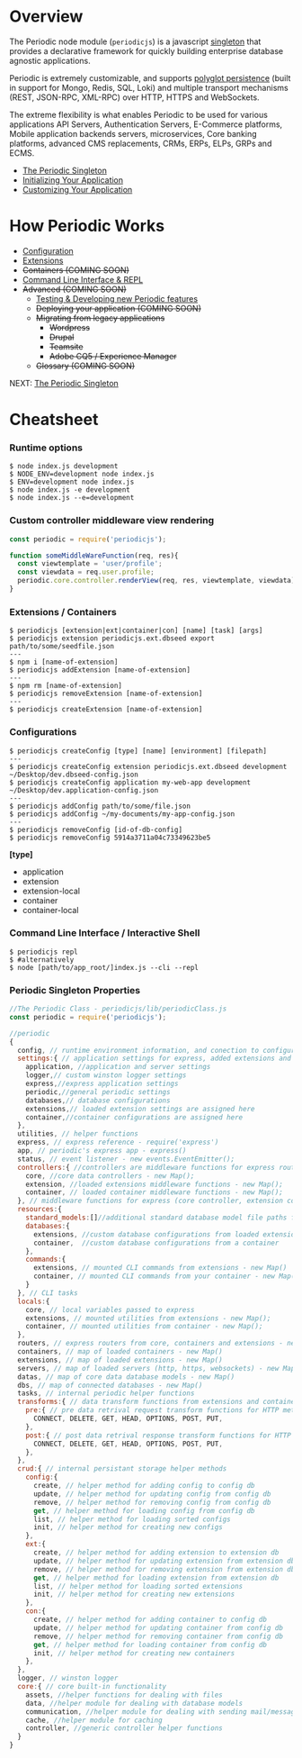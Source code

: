 # Overview

The Periodic node module (`periodicjs`) is a javascript [singleton](http://www.dofactory.com/javascript/singleton-design-pattern) that provides a declarative framework for quickly building enterprise database agnostic applications.

Periodic is extremely customizable, and supports [polyglot persistence](http://www.jamesserra.com/archive/2015/07/what-is-polyglot-persistence/) (built in support for Mongo, Redis, SQL, Loki) and multiple transport mechanisms (REST, JSON-RPC, XML-RPC) over HTTP, HTTPS and WebSockets.

The extreme flexibility is what enables Periodic to be used for various applications API Servers, Authentication Servers, E-Commerce platforms, Mobile application backends servers, microservices, Core banking platforms, advanced CMS replacements, CRMs, ERPs, ELPs, GRPs and ECMS.

* [ The Periodic Singleton ](https://github.com/repetere/periodicjs/blob/master/doc/overview/03-singleton.md)
* [ Initializing Your Application ](https://github.com/repetere/periodicjs/blob/master/doc/overview/04-initialization.md)
* [ Customizing Your Application ](https://github.com/repetere/periodicjs/blob/master/doc/overview/05-customization.md)

# How Periodic Works

* [ Configuration ](https://github.com/repetere/periodicjs/blob/master/doc/configuration/01-overview.md) 
* [ Extensions ](https://github.com/repetere/periodicjs/blob/master/doc/extensions/01-overview.md) 
* ~~Containers (COMING SOON)~~
* [ Command Line Interface & REPL ](https://github.com/repetere/periodicjs/blob/master/doc/overview/command-line-interface.md) 
* ~~Advanced (COMING SOON)~~
  * [ Testing & Developing new Periodic features ](https://github.com/repetere/periodicjs/blob/master/doc/advanced/00-testing-developing.md)
  * ~~Deploying your application (COMING SOON)~~
  * ~~Migrating from legacy applications~~
    * ~~Wordpress~~
    * ~~Drupal~~
    * ~~Teamsite~~
    * ~~Adobe CQ5 / Experience Manager~~
  * ~~Glossary (COMING SOON)~~

NEXT: [ The Periodic Singleton ](https://github.com/repetere/periodicjs/blob/master/doc/overview/03-singleton.md)

# Cheatsheet

### Runtime options
```
$ node index.js development
$ NODE_ENV=development node index.js
$ ENV=development node index.js
$ node index.js -e development
$ node index.js --e=development
```



### Custom controller middleware view rendering
```javascript
const periodic = require('periodicjs');

function someMiddleWareFunction(req, res){
  const viewtemplate = 'user/profile';
  const viewdata = req.user.profile;
  periodic.core.controller.renderView(req, res, viewtemplate, viewdata);
}
```

### Extensions / Containers
```console
$ periodicjs [extension|ext|container|con] [name] [task] [args]
$ periodicjs extension periodicjs.ext.dbseed export path/to/some/seedfile.json
---
$ npm i [name-of-extension]
$ periodicjs addExtension [name-of-extension]
---
$ npm rm [name-of-extension]
$ periodicjs removeExtension [name-of-extension]
---
$ periodicjs createExtension [name-of-extension]
```

### Configurations
```console
$ periodicjs createConfig [type] [name] [environment] [filepath]
---
$ periodicjs createConfig extension periodicjs.ext.dbseed development ~/Desktop/dev.dbseed-config.json
$ periodicjs createConfig application my-web-app development ~/Desktop/dev.application-config.json
---
$ periodicjs addConfig path/to/some/file.json
$ periodicjs addConfig ~/my-documents/my-app-config.json
---
$ periodicjs removeConfig [id-of-db-config]
$ periodicjs removeConfig 5914a3711a04c73349623be5
```
**[type]**
 * application
 * extension 
 * extension-local 
 * container 
 * container-local 

### Command Line Interface / Interactive Shell

```console
$ periodicjs repl
$ #alternatively 
$ node [path/to/app_root/]index.js --cli --repl 
```

### Periodic Singleton Properties
```javascript
//The Periodic Class - periodicjs/lib/periodicClass.js
const periodic = require('periodicjs');

//periodic
{
  config, // runtime environment information, and conection to configuration and extension internal databases
  settings:{ // application settings for express, added extensions and containers
    application, //application and server settings
    logger,// custom winston logger settings
    express,//express application settings
    periodic,//general periodic settings
    databases,// database configurations
    extensions,// loaded extension settings are assigned here
    container,//container configurations are assigned here
  }, 
  utilities, // helper functions
  express, // express reference - require('express')
  app, // periodic's express app - express()
  status, // event listener - new events.EventEmitter();
  controllers:{ //controllers are middleware functions for express routes
    core, //core data controllers - new Map();
    extension, //loaded extensions middleware functions - new Map();
    container, // loaded container middleware functions - new Map();
  }, // middleware functions for express (core controller, extension controllers and container controllers)
  resources:{
    standard_models:[]//additional standard database model file paths from extensions and containers
    databases:{
      extensions, //custom database configurations from loaded extensions
      container,  //custom database configurations from a container
    },
    commands:{
      extensions, // mounted CLI commands from extensions - new Map()
      container, // mounted CLI commands from your container - new Map()
    }
  }, // CLI tasks
  locals:{
    core, // local variables passed to express
    extensions, // mounted utilities from extensions - new Map();
    container, // mounted utilities from container - new Map();
  }, 
  routers, // express routers from core, containers and extensions - new Map()
  containers, // map of loaded containers - new Map()
  extensions, // map of loaded extensions - new Map()
  servers, // map of loaded servers (http, https, websockets) - new Map()
  datas, // map of core data database models - new Map()
  dbs, // map of connected databases - new Map()
  tasks, // internal periodic helper functions
  transforms:{ // data transform functions from extensions and containers
    pre:{ // pre data retrival request transform functions for HTTP methods
      CONNECT, DELETE, GET, HEAD, OPTIONS, POST, PUT,
    },
    post:{ // post data retrival response transform functions for HTTP methods, 
      CONNECT, DELETE, GET, HEAD, OPTIONS, POST, PUT,
    },
  }, 
  crud:{ // internal persistant storage helper methods
    config:{
      create, // helper method for adding config to config db
      update, // helper method for updating config from config db
      remove, // helper method for removing config from config db
      get, // helper method for loading config from config db
      list, // helper method for loading sorted configs
      init, // helper method for creating new configs
    },
    ext:{
      create, // helper method for adding extension to extension db
      update, // helper method for updating extension from extension db
      remove, // helper method for removing extension from extension db
      get, // helper method for loading extension from extension db
      list, // helper method for loading sorted extensions
      init, // helper method for creating new extensions
    },
    con:{
      create, // helper method for adding container to config db
      update, // helper method for updating container from config db
      remove, // helper method for removing container from config db
      get, // helper method for loading container from config db
      init, // helper method for creating new containers
    },
  },
  logger, // winston logger
  core:{ // core built-in functionality
    assets, //helper functions for dealing with files
    data, //helper module for dealing with database models
    communication, //helper module for dealing with sending mail/messages
    cache, //helper module for caching
    controller, //generic controller helper functions
  } 
}
```

